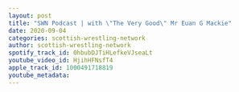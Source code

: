 ```yaml
---
layout: post
title: "SWN Podcast | with \"The Very Good\" Mr Euan G Mackie"
date: 2020-09-04
categories: scottish-wrestling-network
author: scottish-wrestling-network
spotify_track_id: 0hbubDJTiHLefkeVJseaLt
youtube_video_id: HjihHFNsfT4
apple_track_id: 1000491718819
youtube_metadata: 
---
```

